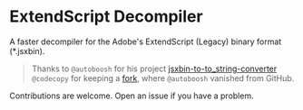 # ExtendScript Decompiler
A faster decompiler for the Adobe's ExtendScript (Legacy) binary format (*.jsxbin).

> Thanks to `@autoboosh` for his project [jsxbin-to-to_string-converter](https://github.com/autoboosh/jsxbin-to-to_string-converter)
`@codecopy` for keeping a [fork](https://github.com/codecopy/jsxbin-to-to_string-converter), where `@autoboosh` vanished from GitHub.


Contributions are welcome. Open an issue if you have a problem.
